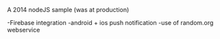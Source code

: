 A 2014 nodeJS sample (was at production)

-Firebase integration
-android + ios push notification
-use of random.org webservice
